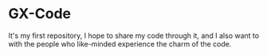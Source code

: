 GX-Code
=======

 It's my first repository, I hope to share my code through it, and I also want to with the people who like-minded experience the charm of the code.
